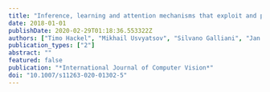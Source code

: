 ```yaml
---
title: "Inference, learning and attention mechanisms that exploit and preserve sparsity in convolutional networks"
date: 2018-01-01
publishDate: 2020-02-29T01:18:36.553322Z
authors: ["Timo Hackel", "Mikhail Usvyatsov", "Silvano Galliani", "Jan D Wegner", "Konrad Schindler"]
publication_types: ["2"]
abstract: ""
featured: false
publication: "*International Journal of Computer Vision*"
doi: "10.1007/s11263-020-01302-5"
---
```


